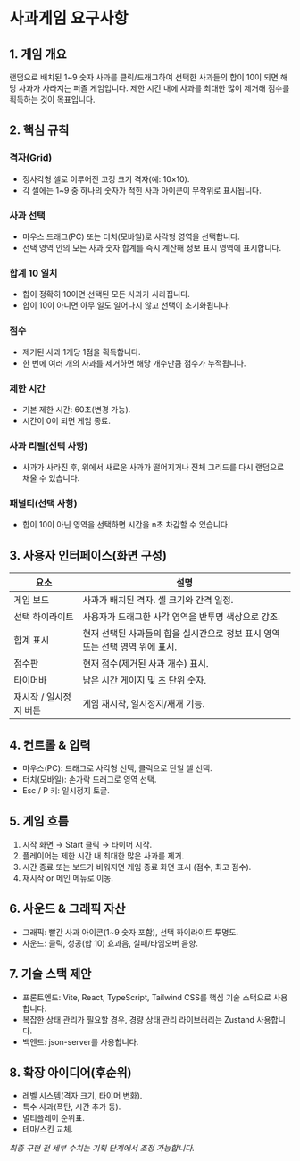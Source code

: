 # 사과게임 요구사항

## 1. 게임 개요
랜덤으로 배치된 1~9 숫자 사과를 클릭/드래그하여 선택한 사과들의 합이 10이 되면 해당 사과가 사라지는 퍼즐 게임입니다. 제한 시간 내에 사과를 최대한 많이 제거해 점수를 획득하는 것이 목표입니다.

## 2. 핵심 규칙
### 격자(Grid)
- 정사각형 셀로 이루어진 고정 크기 격자(예: 10×10).
- 각 셀에는 1~9 중 하나의 숫자가 적힌 사과 아이콘이 무작위로 표시됩니다.

### 사과 선택
- 마우스 드래그(PC) 또는 터치(모바일)로 사각형 영역을 선택합니다.
- 선택 영역 안의 모든 사과 숫자 합계를 즉시 계산해 정보 표시 영역에 표시합니다.

### 합계 10 일치
- 합이 정확히 10이면 선택된 모든 사과가 사라집니다.
- 합이 10이 아니면 아무 일도 일어나지 않고 선택이 초기화됩니다.

### 점수
- 제거된 사과 1개당 1점을 획득합니다.
- 한 번에 여러 개의 사과를 제거하면 해당 개수만큼 점수가 누적됩니다.

### 제한 시간
- 기본 제한 시간: 60초(변경 가능).
- 시간이 0이 되면 게임 종료.

### 사과 리필(선택 사항)
- 사과가 사라진 후, 위에서 새로운 사과가 떨어지거나 전체 그리드를 다시 랜덤으로 채울 수 있습니다.

### 패널티(선택 사항)
- 합이 10이 아닌 영역을 선택하면 시간을 n초 차감할 수 있습니다.

## 3. 사용자 인터페이스(화면 구성)
| 요소             | 설명                                                                 |
|------------------|----------------------------------------------------------------------|
| 게임 보드        | 사과가 배치된 격자. 셀 크기와 간격 일정.                                   |
| 선택 하이라이트  | 사용자가 드래그한 사각 영역을 반투명 색상으로 강조.                             |
| 합계 표시        | 현재 선택된 사과들의 합을 실시간으로 정보 표시 영역 또는 선택 영역 위에 표시.        |
| 점수판           | 현재 점수(제거된 사과 개수) 표시.                                            |
| 타이머바         | 남은 시간 게이지 및 초 단위 숫자.                                             |
| 재시작 / 일시정지 버튼 | 게임 재시작, 일시정지/재개 기능.                                           |

## 4. 컨트롤 & 입력
- 마우스(PC): 드래그로 사각형 선택, 클릭으로 단일 셀 선택.
- 터치(모바일): 손가락 드래그로 영역 선택.
- Esc / P 키: 일시정지 토글.

## 5. 게임 흐름
1. 시작 화면 → Start 클릭 → 타이머 시작.
2. 플레이어는 제한 시간 내 최대한 많은 사과를 제거.
3. 시간 종료 또는 보드가 비워지면 게임 종료 화면 표시 (점수, 최고 점수).
4. 재시작 or 메인 메뉴로 이동.

## 6. 사운드 & 그래픽 자산
- 그래픽: 빨간 사과 아이콘(1~9 숫자 포함), 선택 하이라이트 투명도.
- 사운드: 클릭, 성공(합 10) 효과음, 실패/타임오버 음향.

## 7. 기술 스택 제안
- 프론트엔드: Vite, React, TypeScript, Tailwind CSS를 핵심 기술 스택으로 사용합니다.
- 복잡한 상태 관리가 필요할 경우, 경량 상태 관리 라이브러리는 Zustand 사용합니다.
- 백엔드: json-server를 사용합니다.

## 8. 확장 아이디어(후순위)
- 레벨 시스템(격자 크기, 타이머 변화).
- 특수 사과(폭탄, 시간 추가 등).
- 멀티플레이 순위표.
- 테마/스킨 교체.

*최종 구현 전 세부 수치는 기획 단계에서 조정 가능합니다.*
